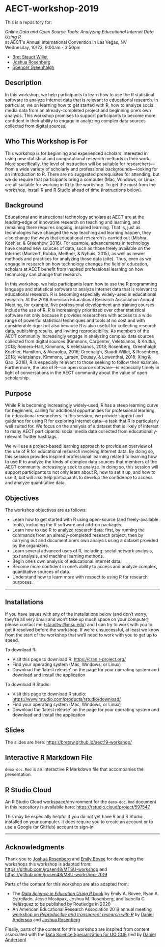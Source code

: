 # AECT-workshop-2019

This is a repository for:

*Online Data and Open Source Tools: Analyzing Educational Internet Data Using R*  
at AECT's Annual International Convention in Las Vegas, NV  
Wednesday, 10/23, 9:00am - 3:50pm
- [Bret Staudt Willet](https://github.com/bretsw)
- [Joshua Rosenberg](https://github.com/jrosen48/)
- [Spencer Greenhalgh](https://github.com/greenhas)

## Description

In this workshop, we help participants to learn how to use the R statistical software to analyze Internet data that is relevant to educational research. In particular, we on learning how to get started with R, how to analyze social media data from an already-completed project and beginning one’s own analysis. This workshop promises to support participants to become more confident in their ability to engage in analyzing complex data sources collected from digital sources. 

## Who This Workshop is For

This workshop is for beginning and experienced scholars interested in using new statistical and computational research methods in their work. More specifically, the level of instruction will be suitable for researchers—from a wide variety of scholarly and professional backgrounds—looking for an introduction to R. There are no suggested prerequisites for attending, but we do require that participants bring a computer (Mac, Windows, or Linux are all suitable for working in R) to the workshop. To get the most from the workshop, install R and R Studio ahead of time (instructions below).

## Background

Educational and instructional technology scholars at AECT are at the leading-edge of innovative research on teaching and learning, and remaining there requires ongoing, inspired learning.
That is, just as technologies have changed the way teaching and learning happen, they also change the ways that educational research is carried out (Mishra, Koehler, & Greenhow, 2016). For example, advancements in technology have created new sources of data, such as those freely available on the Internet (Munzert, Rubba, Meißner, & Nyhuis, 2015), as well as newer methods and practices for analyzing those data (cite). Thus, even as we engage in research on how technology changes the field of education, scholars at AECT benefit from inspired professional learning on how technology can change that research.

In this workshop, we help participants learn how to use the R programming language and statistical software to analyze Internet data that is relevant to educational research. R is becoming especially widely-used in educational research: At the 2019 American Educational Research Association Annual Meeting, for example, five professional development and training courses include the use of R. R is increasingly prioritized over other statistical software not only because it provides researchers with access to a wide range of powerful statistical techniques and tools at no cost and with considerable rigor but also because R is also useful for collecting research data, publishing results, and inviting reproducibility. As members of the AECT community increasingly engage in analyzing complex data sources collected from digital sources (Kimmons, Carpenter, Veletsianos, & Krutka, 2018; Romero-Hall, Kimmons, & Veletsianos, 2018; Rosenberg, Greenhalgh, Koehler, Hamilton, & Akcaolgu, 2016; Greehalgh, Staudt Willet, & Rosenberg, 2018; Veletsianos, Kimmons, Larsen, Dousay, & Lowenthal, 2018; Xing & Gao, 2018), R is especially relevant to those seeking to follow their example. Furthermore, the use of R—an open source software—is especially timely in light of conversations in the AECT community about the value of open scholarship.

## Purpose

While R is becoming increasingly widely-used, R has a steep learning curve for beginners, calling for additional opportunities for professional learning for educational researchers. In this session, we provide support and guidance for using R for exploring Internet data—a task that R is particularly well suited for. We focus on the analysis of a dataset that is likely of interest to many AECT participants: social media data collected from educationally-relevant Twitter hashtags.

We will use a project-based learning approach to provide an overview of the use of R for educational research involving Internet data. By doing so, this session provides inspired professional learning related to learning how to use R to analyze the kinds of complex data sources that members of the AECT community increasingly seek to analyze. In doing so, this session will support participants to not only learn about R, how to set it up, and how to use it, but will also help participants to develop the confidence to access and analyze quantitative data.

## Objectives

The workshop objectives are as follows:
- Learn how to get started with R using open-source (and freely-available tools), including the R software and add-on packages.
- Learn how to use R to analyze research data: first, by running the commands from an already-completed research project, then by carrying out and document one’s own analysis using a dataset provided by the organizers.
- Learn several advanced uses of R, including: social network analysis, text analysis, and machine learning methods.
- Begin one’s own analysis of educational Internet data.
- Become more confident in one’s ability to access and analyze complex, quantitative sources of data.
- Understand how to learn more with respect to using R for research purposes.

---

## Installations

If you have issues with any of the installations below (and don’t worry, they’re all very small and won’t take up much space on your computer) please contact me ([staudtwi@msu.edu](staudtwi@msu.edu)) and I can try to work with you to get it resolved before the workshop. If we’re unsuccessful, at least we know from the start of the workshop that we’ll need to work with you to get up to speed.

To download R:
- Visit this page to download R: https://cran.r-project.org/
- Find your operating system (Mac, Windows, or Linux)
- Download the 'latest release' on the page for your operating system and download and install the application

To download R Studio:
- Visit this page to download R studio: https://www.rstudio.com/products/rstudio/download/
- Find your operating system (Mac, Windows, or Linux)
- Download the 'latest release' on the page for your operating system and download and install the application

## Slides

The slides are here: https://bretsw.github.io/aect19-workshop/

## Interactive R Markdown File

`demo-doc.Rmd` is an interactive R Markdown file that accompanies the presentation.

## R Studio Cloud

An R Studio Cloud workspace/environment for the `demo-doc.Rmd` document in this repository is availabile here: https://rstudio.cloud/project/597547

This may be especially helpful if you do not yet have R and R Studio installed on your computer. It does require you to create an account or to use a Google (or GitHub) account to sign-in.

---

## Acknowledgments

Thank you to [Joshua Rosenberg](https://github.com/jrosen48/) and [Emily Bovee](https://github.com/emilybovee) for developing the workshops this workshop is adapted from: https://github.com/jrosen48/MTSU-workshop and https://github.com/jrosen48/MSU-workshop-2019

Parts of the content for this workshop are also adapted from:

- The [*Data Science in Education Using R* book](https://github.com/data-edu/data-science-in-education) by Emily A. Bovee, Ryan A. Estrellado, Jesse Mostipak, Joshua M. Rosenberg, and Isabella C. Velásquez to be published by Routledge in 2020 
- An American Educational Research Association 2019 annual meeting [workshop on *Reproducible and transparent research with R*](https://github.com/ResearchTransparency/rr_aera19) by [Daniel Anderson](https://github.com/datalorax]) and [Joshua Rosenberg](https://github.com/jrosen48/)

Finally, parts of the content for this workshop are inspired from content associated with the [Data Science Specialization for UO COE](https://github.com/uo-datasci-specialization) (led by [Daniel Anderson](https://github.com/datalorax]))
